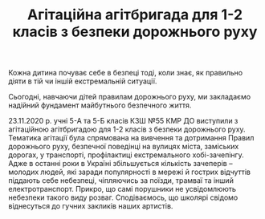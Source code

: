 ﻿---
title: Агітаційна агітбригада для 1-2 класів з безпеки дорожнього руху
---

Кожна дитина почуває себе в безпеці тоді, коли знає, як правильно діяти в тій чи іншій екстремальній ситуації.

Сьогодні, навчаючи дітей правилам дорожнього руху, ми закладаємо надійний фундамент майбутнього безпечного життя.

23.11.2020 р. учні 5-А та 5-Б класів КЗШ №55 КМР ДО виступили з агітаційною агітбригадою для 1-2 класів з безпеки дорожнього руху. Тематика агітації була спрямована на вивчення та дотримання Правил дорожнього руху, безпечної поведінці на вулицях міста, заміських дорогах, у транспорті, профілактиці екстремального хобі-зачепінгу. Адже в останні роки в Україні збільшується кількість зачеперів – молодих людей, які заради популярності в мережі й гострих відчуттів піддають себе небезпеці, чіпляючись за поїзди, трамваї та інший електротранспорт. Прикро, що самі порушники не усвідомлюють небезпеки такого виду розваг. Сподіваємось, що школярі свідомо віднесуться до гучних закликів наших артистів.

<slideshow />

